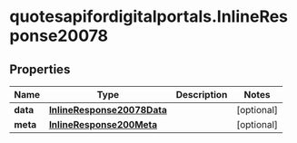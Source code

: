 # quotesapifordigitalportals.InlineResponse20078

## Properties

Name | Type | Description | Notes
------------ | ------------- | ------------- | -------------
**data** | [**InlineResponse20078Data**](InlineResponse20078Data.md) |  | [optional] 
**meta** | [**InlineResponse200Meta**](InlineResponse200Meta.md) |  | [optional] 



